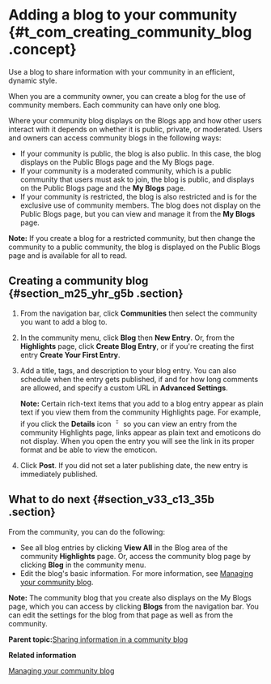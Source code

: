 # Adding a blog to your community {#t_com_creating_community_blog .concept}

Use a blog to share information with your community in an efficient, dynamic style.

When you are a community owner, you can create a blog for the use of community members. Each community can have only one blog.

Where your community blog displays on the Blogs app and how other users interact with it depends on whether it is public, private, or moderated. Users and owners can access community blogs in the following ways:

-   If your community is public, the blog is also public. In this case, the blog displays on the Public Blogs page and the My Blogs page.
-   If your community is a moderated community, which is a public community that users must ask to join, the blog is public, and displays on the Public Blogs page and the **My Blogs** page.
-   If your community is restricted, the blog is also restricted and is for the exclusive use of community members. The blog does not display on the Public Blogs page, but you can view and manage it from the **My Blogs** page.

**Note:** If you create a blog for a restricted community, but then change the community to a public community, the blog is displayed on the Public Blogs page and is available for all to read.

## Creating a community blog {#section_m25_yhr_g5b .section}

1.  From the navigation bar, click **Communities** then select the community you want to add a blog to.
2.  In the community menu, click **Blog** then **New Entry**. Or, from the **Highlights** page, click **Create Blog Entry**, or if you're creating the first entry **Create Your First Entry**.
3.  Add a title, tags, and description to your blog entry. You can also schedule when the entry gets published, if and for how long comments are allowed, and specify a custom URL in **Advanced Settings**.

    **Note:** Certain rich-text items that you add to a blog entry appear as plain text if you view them from the community Highlights page. For example, if you click the **Details** icon ![Details icon](images/details.png) so you can view an entry from the community Highlights page, links appear as plain text and emoticons do not display. When you open the entry you will see the link in its proper format and be able to view the emoticon.

4.  Click **Post**. If you did not set a later publishing date, the new entry is immediately published.

## What to do next {#section_v33_c13_35b .section}

From the community, you can do the following:

-   See all blog entries by clicking **View All** in the Blog area of the community **Highlights** page. Or, access the community blog page by clicking **Blog** in the community menu.
-   Edit the blog's basic information. For more information, see [Managing your community blog](t_com_community_manage_blog.md).

**Note:** The community blog that you create also displays on the My Blogs page, which you can access by clicking **Blogs** from the navigation bar. You can edit the settings for the blog from that page as well as from the community.

**Parent topic:**[Sharing information in a community blog](../communities/community_blog_frame.md)

**Related information**  


[Managing your community blog](../communities/t_com_community_manage_blog.md)
